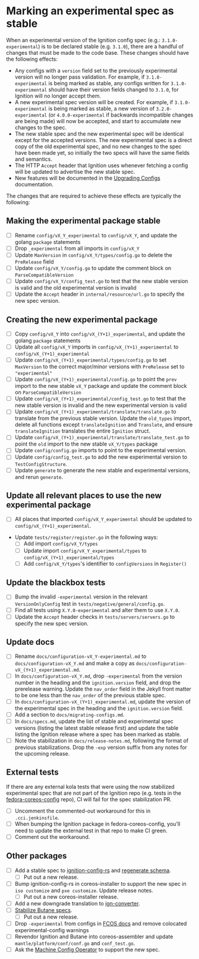 # Marking an experimental spec as stable

When an experimental version of the Ignition config spec (e.g.: `3.1.0-experimental`) is to be declared stable (e.g. `3.1.0`), there are a handful of changes that must be made to the code base. These changes should have the following effects:

- Any configs with a `version` field set to the previously experimental version will no longer pass validation. For example, if `3.1.0-experimental` is being marked as stable, any configs written for `3.1.0-experimental` should have their version fields changed to `3.1.0`, for Ignition will no longer accept them.
- A new experimental spec version will be created. For example, if `3.1.0-experimental` is being marked as stable, a new version of `3.2.0-experimental` (or `4.0.0-experimental` if backwards incompatible changes are being made) will now be accepted, and start to accumulate new changes to the spec.
- The new stable spec and the new experimental spec will be identical except for the accepted versions. The new experimental spec is a direct copy of the old experimental spec, and no new changes to the spec have been made yet, so initially the two specs will have the same fields and semantics.
- The HTTP `Accept` header that Ignition uses whenever fetching a config will be updated to advertise the new stable spec.
- New features will be documented in the [Upgrading Configs](migrating-configs.md) documentation.

The changes that are required to achieve these effects are typically the following:

## Making the experimental package stable

- [ ] Rename `config/vX_Y_experimental` to `config/vX_Y`, and update the golang `package` statements
- [ ] Drop `_experimental` from all imports in `config/vX_Y`
- [ ] Update `MaxVersion` in `config/vX_Y/types/config.go` to delete the `PreRelease` field
- [ ] Update `config/vX_Y/config.go` to update the comment block on `ParseCompatibleVersion`
- [ ] Update `config/vX_Y/config_test.go` to test that the new stable version is valid and the old experimental version is invalid
- [ ] Update the `Accept` header in `internal/resource/url.go` to specify the new spec version.

## Creating the new experimental package

- [ ] Copy `config/vX_Y` into `config/vX_(Y+1)_experimental`, and update the golang `package` statements
- [ ] Update all `config/vX_Y` imports in `config/vX_(Y+1)_experimental` to `config/vX_(Y+1)_experimental`
- [ ] Update `config/vX_(Y+1)_experimental/types/config.go` to set `MaxVersion` to the correct major/minor versions with `PreRelease` set to `"experimental"`
- [ ] Update `config/vX_(Y+1)_experimental/config.go` to point the `prev` import to the new stable `vX_Y` package and update the comment block on `ParseCompatibleVersion`
- [ ] Update `config/vX_(Y+1)_experimental/config_test.go` to test that the new stable version is invalid and the new experimental version is valid
- [ ] Update `config/vX_(Y+1)_experimental/translate/translate.go` to translate from the previous stable version.  Update the `old_types` import, delete all functions except `translateIgnition` and `Translate`, and ensure `translateIgnition` translates the entire `Ignition` struct.
- [ ] Update `config/vX_(Y+1)_experimental/translate/translate_test.go` to point the `old` import to the new stable `vX_Y/types` package
- [ ] Update `config/config.go` imports to point to the experimental version.
- [ ] Update `config/config_test.go` to add the new experimental version to `TestConfigStructure`.
- [ ] Update `generate` to generate the new stable and experimental versions, and rerun `generate`.

## Update all relevant places to use the new experimental package

- [ ] All places that imported `config/vX_Y_experimental` should be updated to `config/vX_(Y+1)_experimental`.
- Update `tests/register/register.go` in the following ways:
  - [ ] Add import `config/vX_Y/types`
  - [ ] Update import `config/vX_Y_experimental/types` to `config/vX_(Y+1)_experimental/types`
  - [ ] Add `config/vX_Y/types`'s identifier to `configVersions` in `Register()`

## Update the blackbox tests

- [ ] Bump the invalid `-experimental` version in the relevant `VersionOnlyConfig` test in `tests/negative/general/config.go`.
- [ ] Find all tests using `X.Y.0-experimental` and alter them to use `X.Y.0`.
- [ ] Update the `Accept` header checks in `tests/servers/servers.go` to specify the new spec version.

## Update docs

- [ ] Rename `docs/configuration-vX_Y-experimental.md` to `docs/configuration-vX_Y.md` and make a copy as `docs/configuration-vX_(Y+1)_experimental.md`.
- [ ] In `docs/configuration-vX_Y.md`, drop `-experimental` from the version number in the heading and the `ignition.version` field, and drop the prerelease warning. Update the `nav_order` field in the Jekyll front matter to be one less than the `nav_order` of the previous stable spec.
- [ ] In `docs/configuration-vX_(Y+1)_experimental.md`, update the version of the experimental spec in the heading and the `ignition.version` field.
- [ ] Add a section to `docs/migrating-configs.md`.
- [ ] In `docs/specs.md`, update the list of stable and experimental spec versions (listing the latest stable release first) and update the table listing the Ignition release where a spec has been marked as stable.
- [ ] Note the stabilization in `docs/release-notes.md`, following the format of previous stabilizations. Drop the `-exp` version suffix from any notes for the upcoming release.

## External tests

If there are any external kola tests that were using the now stabilized experimental spec that are not part of the Ignition repo (e.g. tests in the [fedora-coreos-config](https://github.com/coreos/fedora-coreos-config/tree/testing-devel/tests/kola) repo), CI will fail for the spec stabilization PR.

- [ ] Uncomment the commented-out workaround for this in `.cci.jenkinsfile`.
- [ ] When bumping the Ignition package in fedora-coreos-config, you'll need to update the external test in that repo to make CI green.
- [ ] Comment out the workaround.

## Other packages

- [ ] Add a stable spec to [ignition-config-rs](https://github.com/coreos/ignition-config-rs) and [regenerate schema](https://github.com/coreos/ignition-config-rs/blob/main/docs/development.md#regenerating-schemars).
  - [ ] Put out a new release.
- [ ] Bump ignition-config-rs in coreos-installer to support the new spec in `iso customize` and `pxe customize`. Update release notes.
  - [ ] Put out a new coreos-installer release.
- [ ] Add a new downgrade translation to [ign-converter](https://github.com/coreos/ign-converter/).
- [ ] [Stabilize Butane specs](https://coreos.github.io/butane/development/#bumping-spec-versions).
  - [ ] Put out a new release.
- [ ] Drop `-experimental` from configs in [FCOS docs](https://github.com/coreos/fedora-coreos-docs/) and remove colocated experimental-config warnings
- [ ] Revendor Ignition and Butane into coreos-assembler and update `mantle/platform/conf/conf.go` and `conf_test.go`.
- [ ] Ask the [Machine Config Operator](https://github.com/openshift/machine-config-operator/) to support the new spec.

